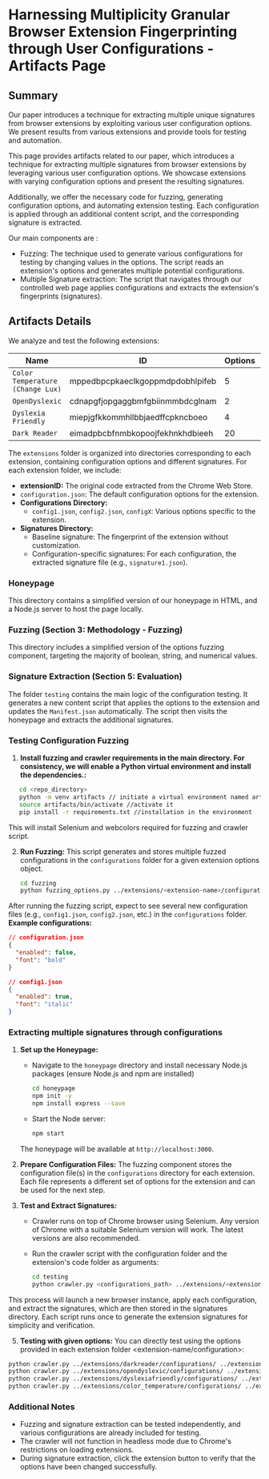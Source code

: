 # Harnessing Multiplicity Granular Browser Extension Fingerprinting through User Configurations - Artifacts Page

## Summary
Our paper introduces a technique for extracting multiple unique signatures from browser extensions by exploiting various user configuration options. We present results from various extensions and provide tools for testing and automation.

This page provides artifacts related to our paper, which introduces a technique for extracting multiple signatures from browser extensions by leveraging various user configuration options. We showcase extensions with varying configuration options and present the resulting signatures.

Additionally, we offer the necessary code for fuzzing, generating configuration options, and automating extension testing. Each configuration is applied through an additional  content script, and the corresponding signature is extracted.

Our main components are :
- Fuzzing: The technique used to generate various configurations for testing by  changing values in the options. The script reads an extension's options and generates multiple potential configurations.
- Multiple Signature extraction: The script that navigates through our controlled web page applies configurations and extracts the extension's fingerprints (signatures).

## Artifacts Details

We analyze and test the  following extensions:

| Name                               | ID                                | Options | Users |
|------------------------------------|-----------------------------------|---------|-------|
| `Color Temperature (Change Lux)`   | mppedbpcpkaeclkgoppmdpdobhlpifeb  | 5       | 5K    |
| `OpenDyslexic`                     | cdnapgfjopgaggbmfgbiinmmbdcglnam  | 2       | 700K  |
| `Dyslexia Friendly`                | miepjgfkkommhllbbjaedffcpkncboeo  | 4       | 10K   |
| `Dark Reader`                      | eimadpbcbfnmbkopoojfekhnkhdbieeh  | 20      | 5M    |


The `extensions` folder  is organized into directories corresponding to each extension, containing configuration options and different signatures.
For each extension folder, we include:
- **extensionID:** The original code extracted from the Chrome Web Store.
- `configuration.json`: The default configuration options for the extension.
- **Configurations Directory:**
  - `config1.json`, `config2.json`, `configX`: Various options specific to the extension.
- **Signatures Directory:**
  - Baseline signature: The fingerprint of the extension without customization.
  - Configuration-specific signatures: For each configuration,  the extracted signature file (e.g., `signature1.json`).

### Honeypage

This directory contains a simplified version of our honeypage in HTML, and  a Node.js server to host the page locally.

### Fuzzing (Section 3: Methodology - Fuzzing)

This directory includes a simplified version of the options fuzzing component, targeting the majority of boolean, string, and numerical values.

### Signature Extraction (Section 5: Evaluation)

The folder `testing` contains the main logic of the configuration testing. It generates a new content script that applies the options to the extension and updates the `Manifest.json` automatically. The script then visits the honeypage and extracts the additional signatures.



### Testing  Configuration Fuzzing

1. **Install fuzzing and crawler requirements in the main directory. For consistency, we will enable a Python virtual environment and install the dependencies.:**
  ```sh
     cd <repo_directory>
     python -m venv artifacts // initiate a virtual environment named artifacts
     source artifacts/bin/activate //activate it
     pip install -r requirements.txt //installation in the environment
  ```
  This will install Selenium and webcolors required for fuzzing and crawler script.



2. **Run  Fuzzing:**
   This script generates and stores multiple fuzzed configurations in the `configurations` folder for a given extension options object. 

      ```sh
      cd fuzzing
      python fuzzing_options.py ../extensions/<extension-name>/configuration.json
      ```
  After running the fuzzing script, expect to see several new configuration files (e.g., `config1.json`, `config2.json`, etc.) in the `configurations` folder.
  **Example configurations:**

```json
// configuration.json
{
  "enabled": false,
  "font": "bold"
}
```
```json
// config1.json
{
  "enabled": true,
  "font": "italic"
}
```

### Extracting multiple signatures through configurations

1. **Set up the Honeypage:**

    - Navigate to the `honeypage` directory and install necessary Node.js packages (ensure Node.js and npm are installed)
      ```sh
      cd honeypage
      npm init -y
      npm install express --save  
      ```

    - Start the Node server:
      ```sh
      npm start
      ```

    The honeypage will be available at `http://localhost:3000`.

  
3. **Prepare Configuration Files:**
    The fuzzing component stores the configuration file(s) in the `configurations` directory for each extension. Each file represents a different set of options for the extension and can be used for the next step.


3. **Test and Extract Signatures:**

    - Crawler runs on top of Chrome browser using Selenium. Any version of Chrome with a suitable Selenium version will work. The latest versions are also recommended.

    - Run the crawler script with the configuration folder and the extension's code folder as arguments:
      ```sh
      cd testing
      python crawler.py <configurations_path> ../extensions/<extension-name>/<extensionID>
      ```

This process will launch a new browser instance, apply each configuration, and extract the signatures, which are then stored in the signatures directory. 
Each script runs once to generate the extension signatures for simplicity and verification.


5. **Testing with given options:**
You can directly test using the options provided in each extension folder <extension-name/configuration>:
 ```sh
python crawler.py ../extensions/darkreader/configurations/ ../extensions/darkreader/eimadpbcbfnmbkopoojfekhnkhdbieeh/
python crawler.py ../extensions/opendyslexic/configurations/ ../extensions/opendyslexic/cdnapgfjopgaggbmfgbiinmmbdcglnam/
python crawler.py ../extensions/dyslexiafriendly/configurations/ ../extensions/dyslexiafriendly/miepjgfkkommhllbbjaedffcpkncboeo/
python crawler.py ../extensions/color_temperature/configurations/ ../extensions/color_temperature/mppedbpcpkaeclkgoppmdpdobhlpifeb/
   ```

### Additional Notes
- Fuzzing and signature extraction can be tested independently, and various configurations are already included for testing.
- The crawler will not function in headless mode due to Chrome's restrictions on loading extensions.
- During signature extraction, click the extension button to verify that the options have been changed successfully.

